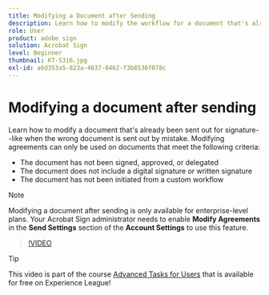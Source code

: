 ```yaml
---
title: Modifying a Document after Sending
description: Learn how to modify the workflow for a document that's already in progress
role: User
product: adobe sign
solution: Acrobat Sign
level: Beginner
thumbnail: KT-5316.jpg
exl-id: a6d353a5-823a-4637-8462-f3b8536f078c
---
```

# Modifying a document after sending

Learn how to modify a document that's already been sent out for signature--like when the wrong document is sent out by mistake. Modifying agreements can only be used on documents that meet the following criteria:

* The document has not been signed, approved, or delegated
* The document does not include a digital signature or written signature
* The document has not been initiated from a custom workflow


>[!NOTE]
>
>Modifying a document after sending is only available for enterprise-level plans. Your Acrobat Sign administrator needs to enable **Modify Agreements** in the **Send Settings** section of the **Account Settings** to use this feature. 

>[!VIDEO](https://video.tv.adobe.com/v/342299?quality=12&learn=on&hidetitle=true)

>[!TIP]
>
>This video is part of the course [Advanced Tasks for Users](https://experienceleague.adobe.com/?recommended=Sign-U-1-2020.3) that is available for free on Experience League!
